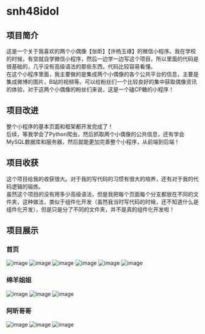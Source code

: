 # snh48idol

## 项目简介

这是一个关于我喜欢的两个小偶像【张昕】【许杨玉琢】的微信小程序。我在学校的时候，有空就自学微信小程序，然后一边学一边写这个项目，所以里面的代码是很基础的，几乎没有高级语法的那些东西，代码比较容易看懂。  
在这个小程序里面，我主要做的是集成两个小偶像的各个公共平台的信息，主要是集成微博的图片，B站的视频等。可以给粉丝们一个比较良好的集中获取偶像资讯的体验，对于这两个小偶像的粉丝们来说，这是一个磕CP糖的小程序！


## 项目改进

整个小程序的基本页面和框架都开发完成了！  
后续，等我学会了Python爬虫，然后抓取两个小偶像的公共信息，还有学会MySQL数据库和服务器，然后就能更加完善整个小程序，从前端到后端！


## 项目收获

这个项目给我的收获很大。对于我的写代码的习惯有很大的培养，还有对于我的代码逻辑的锻炼。  
虽然这个项目的没有用多少高级语法，但是我把每个页面每个分支都放在不同的文件夹，这种做法，类似于组件化开发（虽然我当时写代码的时候，还不知道什么是组件化开发），但是只是分了不同的文件夹，并不是真的组件化开发啦！


## 项目展示
### 首页
![image](https://github.com/LonelyMoonSky/snh48idol/blob/master/images/shows/1.jpg)
![image](https://github.com/LonelyMoonSky/snh48idol/blob/master/images/shows/2.jpg)
![image](https://github.com/LonelyMoonSky/snh48idol/blob/master/images/shows/3.jpg)
![image](https://github.com/LonelyMoonSky/snh48idol/blob/master/images/shows/4.jpg)
![image](https://github.com/LonelyMoonSky/snh48idol/blob/master/images/shows/5.jpg)
![image](https://github.com/LonelyMoonSky/snh48idol/blob/master/images/shows/6.jpg)
### 绵羊姐姐
![image](https://github.com/LonelyMoonSky/snh48idol/blob/master/images/shows/7.jpg)
![image](https://github.com/LonelyMoonSky/snh48idol/blob/master/images/shows/8.jpg)
![image](https://github.com/LonelyMoonSky/snh48idol/blob/master/images/shows/9.jpg)
### 阿昕哥哥
![image](https://github.com/LonelyMoonSky/snh48idol/blob/master/images/shows/10.jpg)
![image](https://github.com/LonelyMoonSky/snh48idol/blob/master/images/shows/11.jpg)
![image](https://github.com/LonelyMoonSky/snh48idol/blob/master/images/shows/12.jpg)
